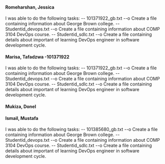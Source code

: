 #### Romeharshan, Jessica
I was able to do the following tasks: 
-- 101371922_gb.txt
--o Create a file  containing information about George Brown college.
-- Studentid_devops.txt
--o Create a file  containing information about COMP 3104 DevOps course.
-- Studentid_sdlc.txt
--o Create a file  containing details about important of learning DevOps engineer in software development cycle.



#### Marisa, Tafadzwa   -101371922
I was able to do the following tasks: 
-- 101371922_gb.txt
--o Create a file  containing information about George Brown college.
-- Studentid_devops.txt
--o Create a file  containing information about COMP 3104 DevOps course.
-- Studentid_sdlc.txt
--o Create a file  containing details about important of learning DevOps engineer in software development cycle.




#### Mukiza, Donel
#### Ismail, Mustafa
I was able to do the following tasks: 
-- 101385680_gb.txt
--o Create a file  containing information about George Brown college.
-- Studentid_devops.txt
--o Create a file  containing information about COMP 3104 DevOps course.
-- Studentid_sdlc.txt
--o Create a file  containing details about important of learning DevOps engineer in software development cycle.

